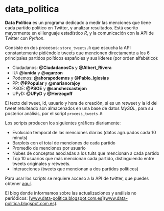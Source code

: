 # data_politica
**Data Política** es un programa dedicado a medir las menciones que tiene cada partido político en Twitter, y analizar resultados.
Está escrito mayormente en el lenguaje estadístico *R*, y la comunicación con la API de Twitter con *Python*.

Consiste en dos procesos:
`store_tweets.R` que escucha la API constantemente pidiéndole tweets que mencionen directamente a los 6 principales partidos políticos españoles y sus líderes (por orden alfabético):

- Ciudadanos: **@CiudadanosCs** y **@Albert_Rivera**
- IU: **@iunida** y **@agarzon**
- Podemos: **@ahorapodemos** y **@Pablo_Iglesias**
- PP: **@PPopular** y **@marianorajoy**
- PSOE: **@PSOE** y **@sanchezcastejon**
- UPyD: **@UPyD** y **@Herzogoff**

El texto del tweet, id, usuario y hora de creación, si es un retweet y la id del tweet retuiteado son almacenados en una base de datos *MySQL*, para su posterior análisis, por el script `process_tweets.R`

Los scripts producen los siguientes gráficos diariamente:
- Evolución temporal de las menciones diarias (datos agrupados cada 10 minuts)
- Barplots con el total de menciones de cada partido
- Promedio de menciones por usuario
- Nubes de conceptos asociadas a los tuits que mencionan a cada partido
- Top 10 usuarios que más mencionan cada partido, distinguiendo entre tweets originales y retweets.
- Interacciones (tweets que mencionan a dos partidos políticos)

Para usar los scripts se requiere acceso a la API de twitter, que puedes obtener [aquí](https://dev.twitter.com/oauth/overview).

El blog donde informamos sobre las actualizaciones y análisis no periódicos: [www.data-politica.blogspot.com.es](www.data-politica.blogspot.com.es).
